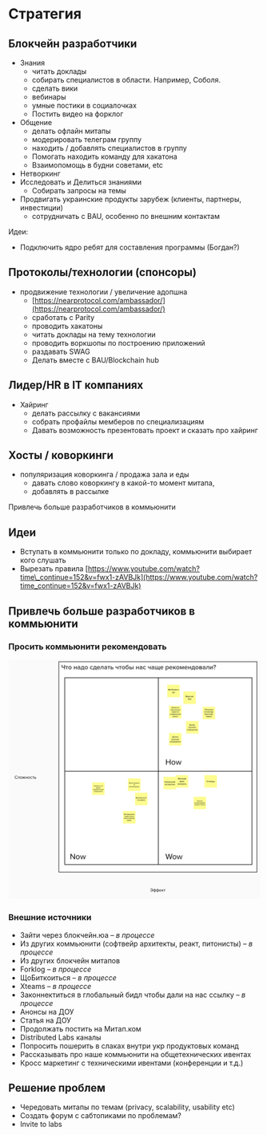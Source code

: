 # Стратегия

## Блокчейн разработчики

* Знания
  * читать доклады
  * собирать специалистов в области. Например, Соболя.
  * сделать вики
  * вебинары
  * умные постики в социалочках
  * Постить видео на форклог
* Общение
  * делать офлайн митапы
  * модерировать телеграм группу
  * находить / добавлять специалистов в группу
  * Помогать находить команду для хакатона
  * Взаимопомощь в будни советами, etc
* Нетворкинг
* Исследовать и Делиться знаниями
  * Собирать запросы на темы
* Продвигать украинские продукты зарубеж \(клиенты, партнеры, инвестиции\)
  * сотрудничать с BAU, особенно по внешним контактам

Идеи:

* Подключить ядро ребят для составления программы \(Богдан?\)

## Протоколы/технологии \(спонсоры\)

* продвижение технологии / увеличение адопшна
  * [https://nearprotocol.com/ambassador/](https://nearprotocol.com/ambassador/)
  * сработать с Parity
  * проводить хакатоны
  * читать доклады на тему технологии
  * проводить воркшопы по построению приложений
  * раздавать SWAG
  * Делать вместе с BAU/Blockchain hub

## Лидер/HR в IT компаниях

* Хайринг
  * делать рассылку с вакансиями
  * собрать профайлы мемберов по специализациям
  * Давать возможность презентовать проект и сказать про хайринг

## Хосты / коворкинги

* популяризация коворкинга / продажа зала и еды
  * давать слово коворкингу в какой-то момент митапа,
  * добавлять в рассылке

Привлечь больше разработчиков в коммьюнити

## Идеи

* Вступать в коммьюнити только по докладу, коммьюнити выбирает кого слушать
* Вырезать правила [https://www.youtube.com/watch?time\_continue=152&v=fwx1-zAVBJk](https://www.youtube.com/watch?time_continue=152&v=fwx1-zAVBJk)

## Привлечь больше разработчиков в коммьюнити

### Просить коммьюнити рекомендовать

![](.gitbook/assets/image.png)

### Внешние источники

* Зайти через блокчейн.юа _– в процессе_
* Из других коммьюнити \(софтвейр архитекты, реакт, питонисты\) _– в процессе_
* Из других блокчейн митапов
* Forklog _– в процессе_
* ЩоБиткоиться _– в процессе_
* Xteams _– в процессе_
* Законнектиться в глобальный бидл чтобы дали на нас ссылку  _– в процессе_
* Анонсы на ДОУ
* Статья на ДОУ
* Продолжать постить на Митап.ком
* Distributed Labs каналы
* Попросить пошерить в слаках внутри укр продуктовых команд
* Рассказывать про наше коммьюнити на общетехнических ивентах
* Кросс маркетинг с техническими ивентами \(конференции и т.д.\)

## Решение проблем

* Чередовать митапы по темам \(privacy, scalability, usability etc\)
* Создать форум с сабтопиками по проблемам?
* Invite to labs

